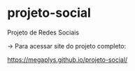 # projeto-social
 Projeto de Redes Sociais

-> Para acessar site do projeto completo: 

https://megaplys.github.io/projeto-social/